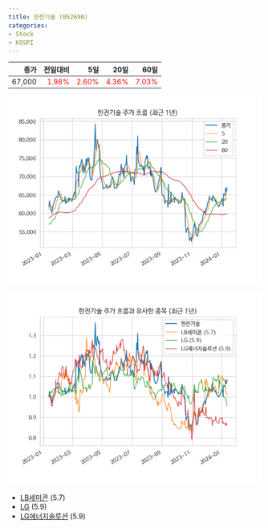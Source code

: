 ```yaml
---
title: 한전기술 (052690)
categories:
- Stock
- KOSPI
---
```


|종가|전일대비|5일|20일|60일|
|---:|-------:|--:|---:|---:|
|67,000|<span style="color: red">1.98%</span>|<span style="color: red">2.60%</span>|<span style="color: red">4.36%</span>|<span style="color: red">7.03%</span>|


<!-- more -->

![052690](/assets/images/stock/052690.png)

![052690](/assets/images/stock/052690_sim.png)

- [LB세미콘](/061970/) (5.7)
- [LG](/003550/) (5.9)
- [LG에너지솔루션](/373220/) (5.9)